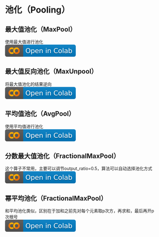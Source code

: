 # 池化（Pooling）
## 最大值池化（MaxPool）
使用最大值进行池化  
[![](/imgs/colab-badge.svg)](https://colab.research.google.com/github/itmorn/AI.handbook/blob/main/DL/module/Pooling/MaxPool.ipynb)

## 最大值反向池化（MaxUnpool）
将最大值池化的结果逆向  
[![](/imgs/colab-badge.svg)](https://colab.research.google.com/github/itmorn/AI.handbook/blob/main/DL/module/Pooling/MaxUnpool.ipynb)

## 平均值池化（AvgPool）
使用平均值进行池化  
[![](/imgs/colab-badge.svg)](https://colab.research.google.com/github/itmorn/AI.handbook/blob/main/DL/module/Pooling/AvgPool.ipynb)

## 分数最大值池化（FractionalMaxPool）
这个算子不常用，主要可以调节output_ratio=0.5，算法可以自动选择池化方式  
[![](/imgs/colab-badge.svg)](https://colab.research.google.com/github/itmorn/AI.handbook/blob/main/DL/module/Pooling/FractionalMaxPool.ipynb)

## 幂平均池化（FractionalMaxPool）
和平均池化类似，区别在于加和之前先对每个元素取p次方，再求和，最后再开p次根号  
[![](/imgs/colab-badge.svg)](https://colab.research.google.com/github/itmorn/AI.handbook/blob/main/DL/module/Pooling/LPPool.ipynb)

